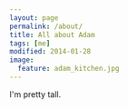 ```yaml
---
layout: page
permalink: /about/
title: All about Adam
tags: [me]
modified: 2014-01-28
image:
  feature: adam_kitchen.jpg
---
```


I'm pretty tall.